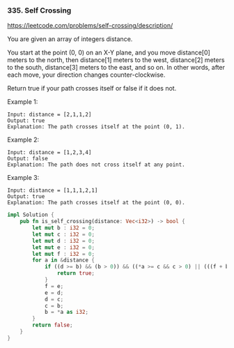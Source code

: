 ### 335. Self Crossing

https://leetcode.com/problems/self-crossing/description/

You are given an array of integers distance.

You start at the point (0, 0) on an X-Y plane, and you move distance[0] meters to the north, then distance[1] meters to the west, distance[2] meters to the south, distance[3] meters to the east, and so on. In other words, after each move, your direction changes counter-clockwise.

Return true if your path crosses itself or false if it does not.

Example 1:

```
Input: distance = [2,1,1,2]
Output: true
Explanation: The path crosses itself at the point (0, 1).
```

Example 2:

```
Input: distance = [1,2,3,4]
Output: false
Explanation: The path does not cross itself at any point.
```

Example 3:

```
Input: distance = [1,1,1,2,1]
Output: true
Explanation: The path crosses itself at the point (0, 0).
```

```rust
impl Solution {
    pub fn is_self_crossing(distance: Vec<i32>) -> bool {
        let mut b : i32 = 0;
        let mut c : i32 = 0;
        let mut d : i32 = 0;
        let mut e : i32 = 0;
        let mut f : i32 = 0;
        for a in &distance {
            if ((d >= b) && (b > 0)) && ((*a >= c && c > 0) || (((f + b) >= d && d > 0 ) && ((*a + e) >= c) && c > 0 && c >= e)) {
                return true;
            }
            f = e;
            e = d;
            d = c;
            c = b;
            b = *a as i32;
        }
        return false;
    }
}
```
